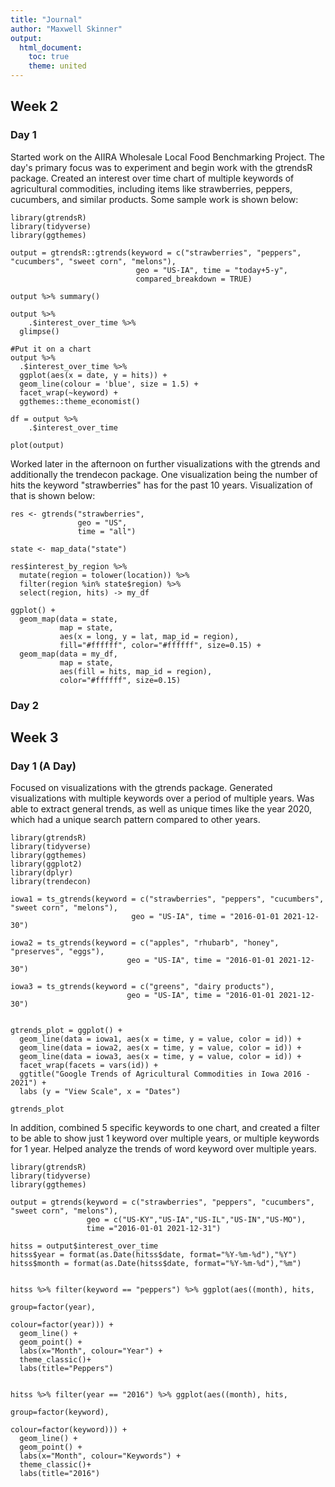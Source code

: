 ```yaml
---
title: "Journal"
author: "Maxwell Skinner"
output:
  html_document: 
    toc: true
    theme: united
---
```


## Week 2


### Day 1

Started work on the AIIRA Wholesale Local Food Benchmarking Project. The day's primary focus was to experiment and begin work with the gtrendsR package. Created an interest over time chart of multiple keywords of agricultural commodities, including items like strawberries, peppers, cucumbers, and similar products. Some sample work is shown below:

```{r}
library(gtrendsR)
library(tidyverse)
library(ggthemes)

output = gtrendsR::gtrends(keyword = c("strawberries", "peppers", "cucumbers", "sweet corn", "melons"), 
                            geo = "US-IA", time = "today+5-y", 
                            compared_breakdown = TRUE)

output %>% summary()

output %>%
    .$interest_over_time %>%
  glimpse()

#Put it on a chart
output %>%
  .$interest_over_time %>%
  ggplot(aes(x = date, y = hits)) + 
  geom_line(colour = 'blue', size = 1.5) + 
  facet_wrap(~keyword) + 
  ggthemes::theme_economist()

df = output %>%
    .$interest_over_time

plot(output)
```



Worked later in the afternoon on further visualizations with the gtrends and additionally the trendecon package. One visualization being the number of hits the keyword "strawberries" has for the past 10 years. Visualization of that is shown below:

```{r}
res <- gtrends("strawberries",
               geo = "US",
               time = "all")

state <- map_data("state")

res$interest_by_region %>%
  mutate(region = tolower(location)) %>%
  filter(region %in% state$region) %>%
  select(region, hits) -> my_df

ggplot() +
  geom_map(data = state,
           map = state,
           aes(x = long, y = lat, map_id = region),
           fill="#ffffff", color="#ffffff", size=0.15) +
  geom_map(data = my_df,
           map = state,
           aes(fill = hits, map_id = region),
           color="#ffffff", size=0.15)
```


### Day 2






## Week 3

### Day 1 (A Day)

Focused on visualizations with the gtrends package. Generated visualizations with multiple keywords over a period of multiple years. Was able to extract general trends, as well as unique times like the year 2020, which had a unique search pattern compared to other years. 

```
library(gtrendsR)
library(tidyverse)
library(ggthemes)
library(ggplot2)
library(dplyr)
library(trendecon)

iowa1 = ts_gtrends(keyword = c("strawberries", "peppers", "cucumbers", "sweet corn", "melons"), 
                           geo = "US-IA", time = "2016-01-01 2021-12-30")

iowa2 = ts_gtrends(keyword = c("apples", "rhubarb", "honey", "preserves", "eggs"), 
                          geo = "US-IA", time = "2016-01-01 2021-12-30")

iowa3 = ts_gtrends(keyword = c("greens", "dairy products"), 
                          geo = "US-IA", time = "2016-01-01 2021-12-30")


gtrends_plot = ggplot() +
  geom_line(data = iowa1, aes(x = time, y = value, color = id)) + 
  geom_line(data = iowa2, aes(x = time, y = value, color = id)) + 
  geom_line(data = iowa3, aes(x = time, y = value, color = id)) + 
  facet_wrap(facets = vars(id)) +
  ggtitle("Google Trends of Agricultural Commodities in Iowa 2016 - 2021") + 
  labs (y = "View Scale", x = "Dates")

gtrends_plot
```

In addition, combined 5 specific keywords to one chart, and created a filter to be able to show just 1 keyword over multiple years, or multiple keywords for 1 year. Helped analyze the trends of word keyword over multiple years. 

```
library(gtrendsR)
library(tidyverse)
library(ggthemes)

output = gtrends(keyword = c("strawberries", "peppers", "cucumbers", "sweet corn", "melons"),
                 geo = c("US-KY","US-IA","US-IL","US-IN","US-MO"),
                 time ="2016-01-01 2021-12-31")

hitss = output$interest_over_time
hitss$year = format(as.Date(hitss$date, format="%Y-%m-%d"),"%Y")
hitss$month = format(as.Date(hitss$date, format="%Y-%m-%d"),"%m")


hitss %>% filter(keyword == "peppers") %>% ggplot(aes((month), hits,
                                                      group=factor(year),
                                                      colour=factor(year))) +
  geom_line() +
  geom_point() +
  labs(x="Month", colour="Year") +
  theme_classic()+
  labs(title="Peppers")


hitss %>% filter(year == "2016") %>% ggplot(aes((month), hits,
                                                     group=factor(keyword),
                                                     colour=factor(keyword))) +
  geom_line() +
  geom_point() +
  labs(x="Month", colour="Keywords") +
  theme_classic()+
  labs(title="2016")
  ```


